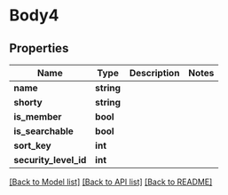 # Body4

## Properties
Name | Type | Description | Notes
------------ | ------------- | ------------- | -------------
**name** | **string** |  | 
**shorty** | **string** |  | 
**is_member** | **bool** |  | 
**is_searchable** | **bool** |  | 
**sort_key** | **int** |  | 
**security_level_id** | **int** |  | 

[[Back to Model list]](../../README.md#documentation-for-models) [[Back to API list]](../../README.md#documentation-for-api-endpoints) [[Back to README]](../../README.md)

